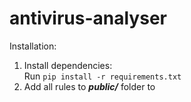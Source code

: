 # antivirus-analyser
Installation: 
1. Install dependencies:
<br />Run ```pip install -r requirements.txt```
2. Add all rules to ***public/*** folder to 
